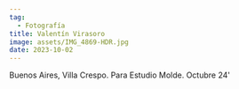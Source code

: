 ```yaml
---
tag:
  - Fotografía
title: Valentín Virasoro
image: assets/IMG_4869-HDR.jpg
date: 2023-10-02
---
```


Buenos Aires, Villa Crespo. Para Estudio Molde.
Octubre 24'
